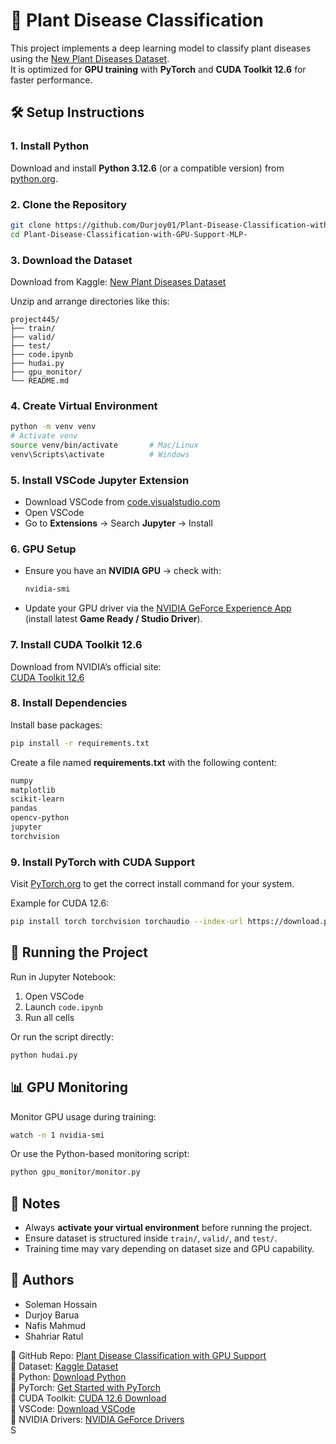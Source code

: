 # 🌿 Plant Disease Classification

This project implements a deep learning model to classify plant diseases using the [New Plant Diseases Dataset](https://www.kaggle.com/datasets/vipoooool/new-plant-diseases-dataset).  
It is optimized for **GPU training** with **PyTorch** and **CUDA Toolkit 12.6** for faster performance.  

## 🛠️ Setup Instructions

### 1. Install Python
Download and install **Python 3.12.6** (or a compatible version) from [python.org](https://www.python.org/).

### 2. Clone the Repository
```bash
git clone https://github.com/Durjoy01/Plant-Disease-Classification-with-GPU-Support-MLP-.git
cd Plant-Disease-Classification-with-GPU-Support-MLP-
```

### 3. Download the Dataset
Download from Kaggle: [New Plant Diseases Dataset](https://www.kaggle.com/datasets/vipoooool/new-plant-diseases-dataset)  

Unzip and arrange directories like this:
```
project445/
├── train/
├── valid/
├── test/
├── code.ipynb
├── hudai.py
├── gpu_monitor/
└── README.md
```

### 4. Create Virtual Environment
```bash
python -m venv venv
# Activate venv
source venv/bin/activate       # Mac/Linux
venv\Scripts\activate          # Windows
```

### 5. Install VSCode Jupyter Extension
- Download VSCode from [code.visualstudio.com](https://code.visualstudio.com/)  
- Open VSCode  
- Go to **Extensions** → Search **Jupyter** → Install  

### 6. GPU Setup
- Ensure you have an **NVIDIA GPU** → check with:
  ```bash
  nvidia-smi
  ```
- Update your GPU driver via the [NVIDIA GeForce Experience App](https://www.nvidia.com/en-us/geforce/geforce-experience/download/)  
  (install latest **Game Ready / Studio Driver**).

### 7. Install CUDA Toolkit 12.6
Download from NVIDIA’s official site:  
[CUDA Toolkit 12.6](https://developer.nvidia.com/cuda-downloads)

### 8. Install Dependencies
Install base packages:
```bash
pip install -r requirements.txt
```

Create a file named **requirements.txt** with the following content:
```txt
numpy
matplotlib
scikit-learn
pandas
opencv-python
jupyter
torchvision
```

### 9. Install PyTorch with CUDA Support
Visit [PyTorch.org](https://pytorch.org/get-started/locally/) to get the correct install command for your system.  

Example for CUDA 12.6:
```bash
pip install torch torchvision torchaudio --index-url https://download.pytorch.org/whl/cu126
```

## 🚀 Running the Project
Run in Jupyter Notebook:
1. Open VSCode  
2. Launch `code.ipynb`  
3. Run all cells  

Or run the script directly:
```bash
python hudai.py
```

## 📊 GPU Monitoring
Monitor GPU usage during training:
```bash
watch -n 1 nvidia-smi
```

Or use the Python-based monitoring script:
```bash
python gpu_monitor/monitor.py
```

## 📌 Notes
- Always **activate your virtual environment** before running the project.  
- Ensure dataset is structured inside `train/`, `valid/`, and `test/`.  
- Training time may vary depending on dataset size and GPU capability.  

## 👥 Authors
- Soleman Hossain  
- Durjoy Barua  
- Nafis Mahmud
- Shahriar Ratul  

🔗 GitHub Repo: [Plant Disease Classification with GPU Support](https://github.com/Durjoy01/Plant-Disease-Classification-with-GPU-Support-MLP-)  
🔗 Dataset: [Kaggle Dataset](https://www.kaggle.com/datasets/vipoooool/new-plant-diseases-dataset)  
🔗 Python: [Download Python](https://www.python.org/)  
🔗 PyTorch: [Get Started with PyTorch](https://pytorch.org/get-started/locally/)  
🔗 CUDA Toolkit: [CUDA 12.6 Download](https://developer.nvidia.com/cuda-downloads)  
🔗 VSCode: [Download VSCode](https://code.visualstudio.com/)  
🔗 NVIDIA Drivers: [NVIDIA GeForce Drivers](https://www.nvidia.com/download/index.aspx)  
S